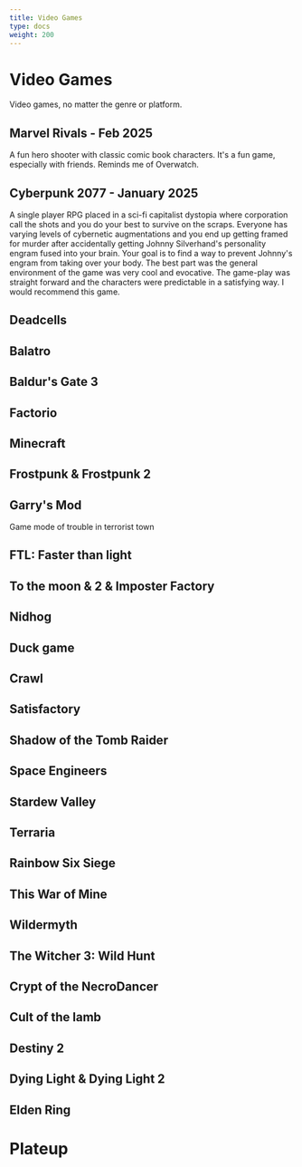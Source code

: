```yaml
---
title: Video Games
type: docs
weight: 200
---
```

# Video Games
Video games, no matter the genre or platform.

## Marvel Rivals - Feb 2025
A fun hero shooter with classic comic book characters. It's a fun game, especially with friends. Reminds me of Overwatch.

## Cyberpunk 2077 - January 2025
A single player RPG placed in a sci-fi capitalist dystopia where corporation call the shots and you do your best to survive on the scraps. Everyone has varying levels of cybernetic augmentations and you end up getting framed for murder after accidentally getting Johnny Silverhand's personality engram fused into your brain. Your goal is to find a way to prevent Johnny's engram from taking over your body. The best part was the general environment of the game was very cool and evocative. The game-play was straight forward and the characters were predictable in a satisfying way. I would recommend this game.

## Deadcells

## Balatro

## Baldur's Gate 3

## Factorio

## Minecraft

## Frostpunk & Frostpunk 2

## Garry's Mod
Game mode of trouble in terrorist town

## FTL: Faster than light

## To the moon & 2 & Imposter Factory

## Nidhog

## Duck game

## Crawl

## Satisfactory

## Shadow of the Tomb Raider

## Space Engineers

## Stardew Valley

## Terraria

## Rainbow Six Siege

## This War of Mine

## Wildermyth

## The Witcher 3: Wild Hunt

## Crypt of the NecroDancer

## Cult of the lamb

## Destiny 2

## Dying Light & Dying Light 2

## Elden Ring

# Plateup
